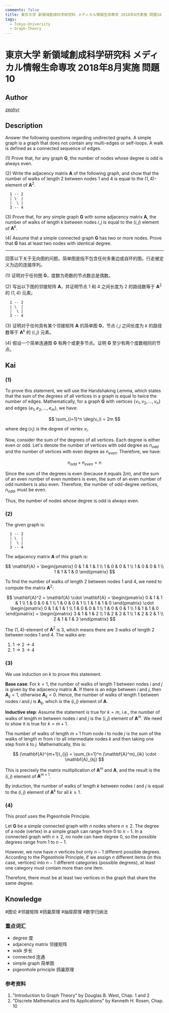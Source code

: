 ```yaml
---
comments: false
title: 東京大学 新領域創成科学研究科 メディカル情報生命専攻 2018年8月実施 問題10
tags:
  - Tokyo-University
  - Graph-Theory
---
```


# 東京大学 新領域創成科学研究科 メディカル情報生命専攻 2018年8月実施 問題10

## **Author**
[zephyr](https://inshi-notes.zephyr-zdz.space/)

## **Description**
Answer the following questions regarding undirected graphs. A simple graph is a graph that does not contain any multi-edges or self-loops. A walk is defined as a connected sequence of edges.

(1) Prove that, for any graph $\mathbf{G}$, the number of nodes whose degree is odd is always even.

(2) Write the adjacency matrix $\mathbf{A}$ of the following graph, and show that the number of walks of length 2 between nodes 1 and 4 is equal to the $(1,4)$-element of $\mathbf{A}^2$.

```
  1 -- 2
  | \  |
  |  \ |
  3 -- 4
```

(3) Prove that, for any simple graph $\mathbf{G}$ with some adjacency matrix $\mathbf{A}$, the number of walks of length $k$ between nodes $i, j$ is equal to the $(i,j)$ element of $\mathbf{A}^k$.

(4) Assume that a simple connected graph $\mathbf{G}$ has two or more nodes. Prove that $\mathbf{G}$ has at least two nodes with identical degree.

---

回答以下关于无向图的问题。简单图是指不包含任何多重边或自环的图。行走被定义为边的连接序列。

(1) 证明对于任何图 $\mathbf{G}$，度数为奇数的节点数总是偶数。

(2) 写出以下图的邻接矩阵 $\mathbf{A}$，并证明节点 1 和 4 之间长度为 2 的路径数等于 $\mathbf{A}^2$ 的 $(1,4)$ 元素。

```
  1 -- 2
  | \  |
  |  \ |
  3 -- 4
```

(3) 证明对于任何具有某个邻接矩阵 $\mathbf{A}$ 的简单图 $\mathbf{G}$，节点 $i, j$ 之间长度为 $k$ 的路径数等于 $\mathbf{A}^k$ 的 $(i,j)$ 元素。

(4) 假设一个简单连通图 $\mathbf{G}$ 有两个或更多节点。证明 $\mathbf{G}$ 至少有两个度数相同的节点。

## **Kai**
### (1)

To prove this statement, we will use the Handshaking Lemma, which states that the sum of the degrees of all vertices in a graph is equal to twice the number of edges. Mathematically, for a graph $\mathbf{G}$ with vertices $\{v_1, v_2, \ldots, v_n\}$ and edges $\{e_1, e_2, \ldots, e_m\}$, we have:

$$
\sum_{i=1}^n \deg(v_i) = 2m
$$

where $\deg(v_i)$ is the degree of vertex $v_i$.

Now, consider the sum of the degrees of all vertices. Each degree is either even or odd. Let's denote the number of vertices with odd degree as $n_{odd}$ and the number of vertices with even degree as $n_{even}$. Therefore, we have:

$$
n_{odd} + n_{even} = n
$$

Since the sum of the degrees is even (because it equals $2m$), and the sum of an even number of even numbers is even, the sum of an even number of odd numbers is also even. Therefore, the number of odd-degree vertices, $n_{odd}$, must be even.

Thus, the number of nodes whose degree is odd is always even.

### (2)

The given graph is:

```
  1 -- 2
  | \  |
  |  \ |
  3 -- 4
```

The adjacency matrix $\mathbf{A}$ of this graph is:

$$
\mathbf{A} = \begin{pmatrix}
0 & 1 & 1 & 1 \\
1 & 0 & 0 & 1 \\
1 & 0 & 0 & 1 \\
1 & 1 & 1 & 0
\end{pmatrix}
$$

To find the number of walks of length 2 between nodes 1 and 4, we need to compute the matrix $\mathbf{A}^2$:

$$
\mathbf{A}^2 = \mathbf{A} \cdot \mathbf{A} = \begin{pmatrix}
0 & 1 & 1 & 1 \\
1 & 0 & 0 & 1 \\
1 & 0 & 0 & 1 \\
1 & 1 & 1 & 0
\end{pmatrix} \cdot \begin{pmatrix}
0 & 1 & 1 & 1 \\
1 & 0 & 0 & 1 \\
1 & 0 & 0 & 1 \\
1 & 1 & 1 & 0
\end{pmatrix}
= \begin{pmatrix}
3 & 1 & 1 & 2 \\
1 & 2 & 2 & 1 \\
1 & 2 & 2 & 1 \\
2 & 1 & 1 & 3
\end{pmatrix}
$$

The $(1,4)$-element of $\mathbf{A}^2$ is 3, which means there are 3 walks of length 2 between nodes 1 and 4. The walks are:

1. $1 \rightarrow 2 \rightarrow 4$
2. $1 \rightarrow 3 \rightarrow 4$

### (3)

We use induction on $k$ to prove this statement.

**Base case**: For $k=1$, the number of walks of length 1 between nodes $i$ and $j$ is given by the adjacency matrix $\mathbf{A}$. If there is an edge between $i$ and $j$, then $\mathbf{A}_{ij}=1$, otherwise $\mathbf{A}_{ij}=0$. Hence, the number of walks of length 1 between nodes $i$ and $j$ is $\mathbf{A}_{ij}$, which is the $(i,j)$ element of $\mathbf{A}$.

**Inductive step**: Assume the statement is true for $k = m$, i.e., the number of walks of length $m$ between nodes $i$ and $j$ is the $(i,j)$ element of $\mathbf{A}^m$. We need to show it is true for $k = m+1$.

The number of walks of length $m+1$ from node $i$ to node $j$ is the sum of the walks of length $m$ from $i$ to all intermediate nodes $k$ and then taking one step from $k$ to $j$. Mathematically, this is:

$$
(\mathbf{A}^{m+1})_{ij} = \sum_{k=1}^n (\mathbf{A}^m)_{ik} \cdot \mathbf{A}_{kj}
$$

This is precisely the matrix multiplication of $\mathbf{A}^m$ and $\mathbf{A}$, and the result is the $(i,j)$ element of $\mathbf{A}^{m+1}$.

By induction, the number of walks of length $k$ between nodes $i$ and $j$ is equal to the $(i,j)$ element of $\mathbf{A}^k$ for all $k \geq 1$.

### (4)

This proof uses the Pigeonhole Principle.

Let $\mathbf{G}$ be a simple connected graph with $n$ nodes where $n \geq 2$. The degree of a node (vertex) in a simple graph can range from $0$ to $n-1$. In a connected graph with $n \geq 2$, no node can have degree 0, so the possible degrees range from $1$ to $n-1$.

 However, we now have $n$ vertices but only $n-1$ different possible degrees. According to the Pigeonhole Principle, if we assign $n$ different items (in this case, vertices) into $n-1$ different categories (possible degrees), at least one category must contain more than one item.

Therefore, there must be at least two vertices in the graph that share the same degree.

## **Knowledge**

#图论 #邻接矩阵 #鸽巢原理 #抽屉原理 #数学归纳法

### 重点词汇

- degree 度
- adjacency matrix 邻接矩阵
- walk 步长
- connected 连通
- simple graph 简单图
- pigeonhole principle 鸽巢原理

### 参考资料

1. "Introduction to Graph Theory" by Douglas B. West, Chap. 1 and 2
2. "Discrete Mathematics and Its Applications" by Kenneth H. Rosen, Chap. 10
